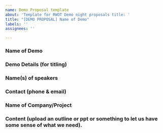 ```yaml
---
name: Demo Proposal template
about: 'Template for RWOT Demo night proposals title: '
title: "[DEMO PROPOSAL] Name of Demo"
labels: ''
assignees: ''

---
```


### Name of Demo

### Demo Details (for titling)

### Name(s) of speakers

### Contact (phone & email)

### Name of Company/Project

### Content (upload an outline or ppt or something to let us have some sense of what we need).
